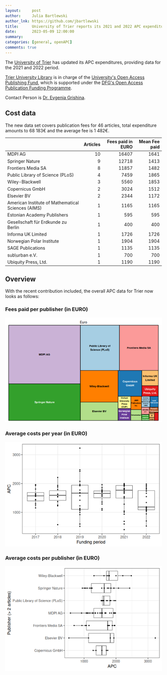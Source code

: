 ```yaml
---
layout:     post
author:     Julia Bartlewski
author_lnk: https://github.com/jbartlewski
title:      University of Trier reports its 2021 and 2022 APC expenditures
date:       2023-05-09 12:00:00
summary:    
categories: [general, openAPC]
comments: true
---
```




The [University of Trier](https://www.uni-trier.de) has updated its APC expenditures, providing data for the 2021 and 2022 period.

[Trier University Library](https://www.uni-trier.de/index.php?id=678&L=2) is in charge of the [University's Open Access Publishing Fund](https://www.uni-trier.de/index.php?id=60802), which is supported under the [DFG's Open Access Publication Funding Programme](https://www.dfg.de/en/research_funding/programmes/infrastructure/lis/open_access/infrastructure_funding/).

Contact Person is [Dr. Evgenia Grishina](mailto:openaccess@uni-trier.de).

## Cost data



The new data set covers publication fees for 46 articles, total expenditure amounts to 68 183€ and the average fee is 1 482€.



|                                                   | Articles| Fees paid in EURO| Mean Fee paid|
|:--------------------------------------------------|--------:|-----------------:|-------------:|
|MDPI AG                                            |       10|             16407|          1641|
|Springer Nature                                    |        9|             12718|          1413|
|Frontiers Media SA                                 |        8|             11857|          1482|
|Public Library of Science (PLoS)                   |        4|              7459|          1865|
|Wiley-Blackwell                                    |        3|              5560|          1853|
|Copernicus GmbH                                    |        2|              3024|          1512|
|Elsevier BV                                        |        2|              2344|          1172|
|American Institute of Mathematical Sciences (AIMS) |        1|              1165|          1165|
|Estonian Academy Publishers                        |        1|               595|           595|
|Gesellschaft für Erdkunde zu Berlin                |        1|               400|           400|
|Informa UK Limited                                 |        1|              1726|          1726|
|Norwegian Polar Institute                          |        1|              1904|          1904|
|SAGE Publications                                  |        1|              1135|          1135|
|sub\urban e.V.                                     |        1|               700|           700|
|Ubiquity Press, Ltd.                               |        1|              1190|          1190|

## Overview

With the recent contribution included, the overall APC data for Trier now looks as follows:

### Fees paid per publisher (in EURO)

![plot of chunk tree_trier_2023_05_09_full](/figure/tree_trier_2023_05_09_full-1.png)

###  Average costs per year (in EURO)

![plot of chunk box_trier_2023_05_09_year_full](/figure/box_trier_2023_05_09_year_full-1.png)

###  Average costs per publisher (in EURO)

![plot of chunk box_trier_2023_05_09_publisher_full](/figure/box_trier_2023_05_09_publisher_full-1.png)

